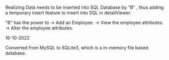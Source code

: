 Realizing Data needs to be inserted into SQL Database by "B" , 
thus adding a temporary insert feature to insert into SQL in detailViewer.

"B" has the power to -> Add an Employee.
                     -> View the employee attributes.
                     -> Alter the employee attributes.


16-10-2022

Converted from MySQL to SQLite3,  which is a in-memory file based database.